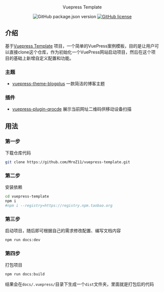 <div align="center">

Vuepress Template

![GitHub package.json version](https://img.shields.io/github/package-json/v/openHacking/vuepress-template?style=flat-square)
[![GitHub license](https://img.shields.io/github/license/openHacking/vuepress-template?style=flat-square)](https://github.com/openHacking/vuepress-template)
</div>

## 介绍

基于[Vuepress Template](https://openhacking.github.io/vuepress-template/zh/) 项目，一个简单的VuePress案例模板，目的是让用户可以直接clone这个仓库，作为初始化一个VuePress网站启动项目，然后在这个项目的基础上新增自定义配置和功能。



### 主题

- [vuepress-theme-blogplus](https://github.com/Dushusir/vuepress-theme-blogplus) 一款简洁的博客主题

### 插件

- [vuepress-plugin-qrocde](https://github.com/openHacking/vuepress-plugin-qrcode) 展示当前网址二维码供移动设备扫描

## 用法

### 第一步

下载仓库代码
```sh
git clone https://github.com/MroZ11/vuepress-template.git
```

### 第二步

安装依赖
```sh
cd vuepress-template
npm i
#npm i --registry=https://registry.npm.taobao.org
```

### 第三步

启动项目，随后即可根据自己的需求修改配置、编写文档内容
```sh
npm run docs:dev
```

### 第四步

打包项目
```sh
npm run docs:build
```
结果会在`docs/.vuepress/`目录下生成一个`dist`文件夹，里面就是打包后的代码
